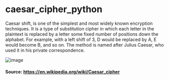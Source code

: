 # caesar_cipher_python
Caesar shift, is one of the simplest and most widely known encryption techniques. It is a type of substitution cipher in which each letter in the plaintext is replaced by a letter some fixed number of positions down the alphabet. For example, with a left shift of 3, D would be replaced by A, E would become B, and so on. The method is named after Julius Caesar, who used it in his private correspondence.

![image](https://user-images.githubusercontent.com/61958476/115984754-5dc17800-a5c6-11eb-9318-9fdf068ad9f7.png)

#### Source: https://en.wikipedia.org/wiki/Caesar_cipher



